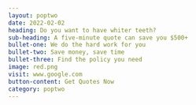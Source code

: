 ```yaml
---
layout: poptwo
date: 2022-02-02
heading: Do you want to have whiter teeth?
sub-heading: A five-minute quote can save you $500+
bullet-one: We do the hard work for you
bullet-two: Save money, save time
bullet-three: Find the policy you need
image: red.png
visit: www.google.com
button-content: Get Quotes Now
category: poptwo
---
```

